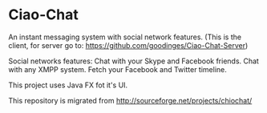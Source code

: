 Ciao-Chat
=========

An instant messaging system with social network features.
(This is the client, for server go to: https://github.com/goodinges/Ciao-Chat-Server)

Social networks features:
Chat with your Skype and Facebook friends.
Chat with any XMPP system.
Fetch your Facebook and Twitter timeline.

This project uses Java FX fot it's UI.

This repository is migrated from http://sourceforge.net/projects/chiochat/
